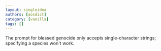 ```yaml
---
layout: singleidea
authors: [aosdict]
category: [vanilla]
tags: []
---
```

The prompt for blessed genocide only accepts single-character strings; specifying a species won't work.
